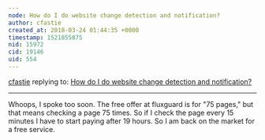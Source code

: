 ```yaml
---
node: How do I do website change detection and notification?
author: cfastie
created_at: 2018-03-24 01:44:35 +0000
timestamp: 1521855875
nid: 15972
cid: 19146
uid: 554
---
```




[cfastie](../profile/cfastie) replying to: [How do I do website change detection and notification?](../notes/cfastie/03-18-2018/how-do-i-do-website-change-detection-and-notification)

----
Whoops, I spoke too soon. The free offer at fluxguard is for "75 pages," but that means checking a page 75 times. So if I check the page every 15 minutes I have to start paying after 19 hours. So I am back on the market for a free service.